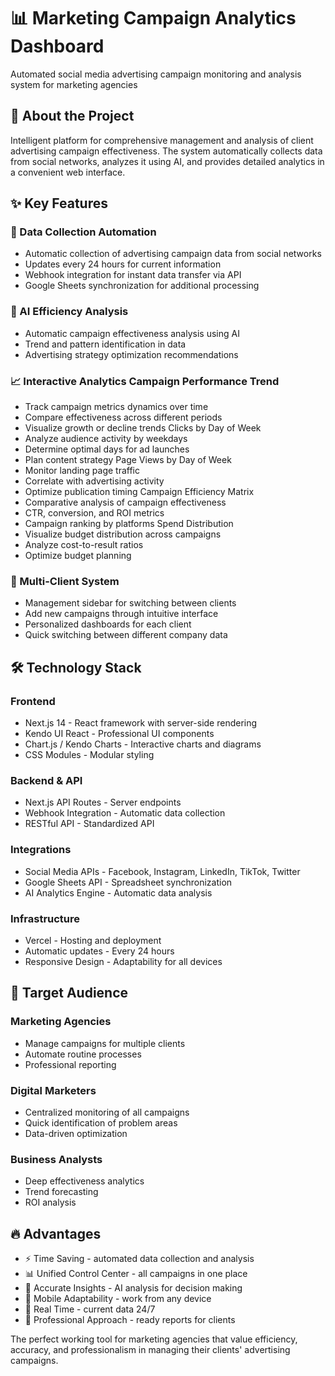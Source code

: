 # 📊 Marketing Campaign Analytics Dashboard
Automated social media advertising campaign monitoring and analysis system for marketing agencies

## 🚀 About the Project

Intelligent platform for comprehensive management and analysis of client advertising campaign effectiveness. The system automatically collects data from social networks, analyzes it using AI, and provides detailed analytics in a convenient web interface.

## ✨ Key Features
### 🔄 Data Collection Automation

- Automatic collection of advertising campaign data from social networks
- Updates every 24 hours for current information
- Webhook integration for instant data transfer via API
- Google Sheets synchronization for additional processing

### 🤖 AI Efficiency Analysis

- Automatic campaign effectiveness analysis using AI
- Trend and pattern identification in data
- Advertising strategy optimization recommendations

### 📈 Interactive Analytics Campaign Performance Trend
- Track campaign metrics dynamics over time
- Compare effectiveness across different periods
- Visualize growth or decline trends Clicks by Day of Week
- Analyze audience activity by weekdays
- Determine optimal days for ad launches
- Plan content strategy Page Views by Day of Week
- Monitor landing page traffic
- Correlate with advertising activity
- Optimize publication timing Campaign Efficiency Matrix
- Comparative analysis of campaign effectiveness
- CTR, conversion, and ROI metrics
- Campaign ranking by platforms Spend Distribution
- Visualize budget distribution across campaigns
- Analyze cost-to-result ratios
- Optimize budget planning

### 🏢 Multi-Client System

- Management sidebar for switching between clients
- Add new campaigns through intuitive interface
- Personalized dashboards for each client
- Quick switching between different company data

## 🛠 Technology Stack

### Frontend
- Next.js 14 - React framework with server-side rendering
- Kendo UI React - Professional UI components
- Chart.js / Kendo Charts - Interactive charts and diagrams
- CSS Modules - Modular styling

### Backend & API
- Next.js API Routes - Server endpoints
- Webhook Integration - Automatic data collection
- RESTful API - Standardized API

### Integrations

- Social Media APIs - Facebook, Instagram, LinkedIn, TikTok, Twitter
- Google Sheets API - Spreadsheet synchronization
- AI Analytics Engine - Automatic data analysis

### Infrastructure
- Vercel - Hosting and deployment
- Automatic updates - Every 24 hours
- Responsive Design - Adaptability for all devices

## 🎯 Target Audience

### Marketing Agencies
- Manage campaigns for multiple clients
- Automate routine processes
- Professional reporting

### Digital Marketers

- Centralized monitoring of all campaigns
- Quick identification of problem areas
- Data-driven optimization

### Business Analysts

- Deep effectiveness analytics
- Trend forecasting
- ROI analysis

## 🔥 Advantages
- ⚡ Time Saving - automated data collection and analysis
- 📊 Unified Control Center - all campaigns in one place
- 🎯 Accurate Insights - AI analysis for decision making
- 📱 Mobile Adaptability - work from any device
- 🔄 Real Time - current data 24/7
- 💼 Professional Approach - ready reports for clients

The perfect working tool for marketing agencies that value efficiency, accuracy, and professionalism in managing their clients' advertising campaigns.